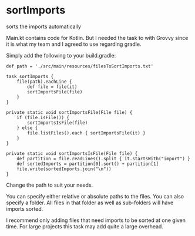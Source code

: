# sortImports
sorts the imports automatically

Main.kt contains code for Kotlin. 
But I needed the task to with Grovvy since it is what my team and I agreed to use regarding gradle.

Simply add the following to your build.gradle:

```
def path = './src/main/resources/filesToSortImports.txt'

task sortImports {
    file(path).eachLine {
        def file = file(it)
        sortImportsFile(file)
    }
}

private static void sortImportsFile(File file) {
    if (file.isFile()) {
        sortImportsIsFile(file)
    } else {
        file.listFiles().each { sortImportsFile(it) }
    }
}

private static void sortImportsIsFile(File file) {
    def partition = file.readLines().split { it.startsWith("import") }
    def sortedImports = partition[0].sort() + partition[1]
    file.write(sortedImports.join("\n"))
}

```

Change the path to suit your needs. 

You can specify either relative or absolute paths to the files.
You can also specify a folder. All files in that folder as well as sub-folders will have imports sorted.

I recommend only adding files that need imports to be sorted  at one given time.
For large projects this task may add quite a large overhead. 
